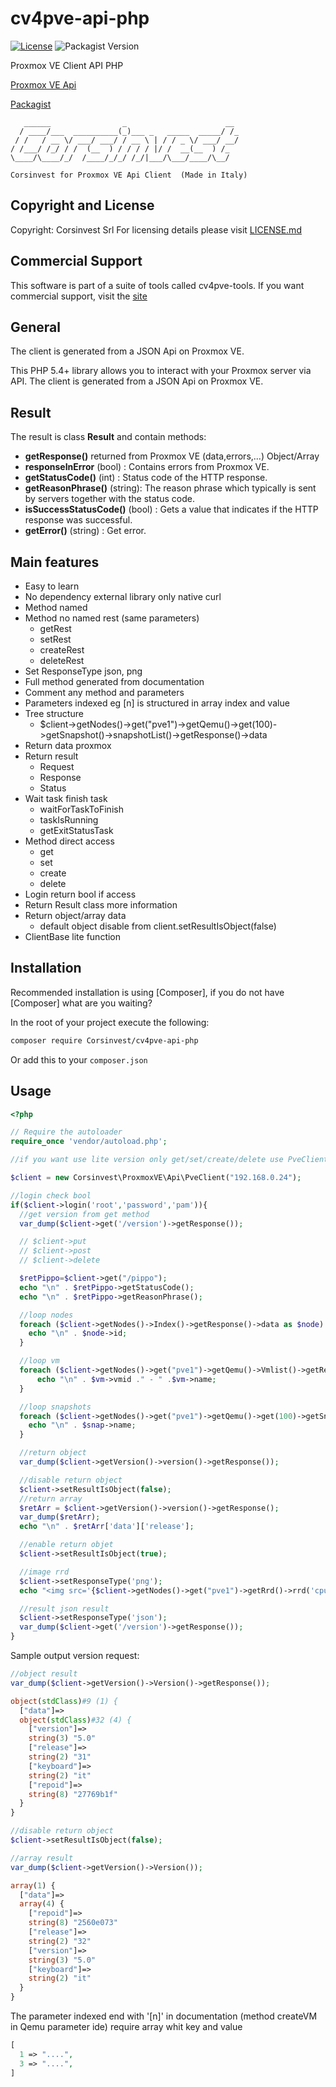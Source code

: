 # cv4pve-api-php

[![License](https://img.shields.io/github/license/Corsinvest/cv4pve-api-php.svg)](LICENSE.md) ![Packagist Version](https://img.shields.io/packagist/v/corsinvest/cv4pve-api-php.svg)

Proxmox VE Client API PHP

[Proxmox VE Api](https://pve.proxmox.com/pve-docs/api-viewer/)

[Packagist](https://packagist.org/packages/Corsinvest/cv4pve-api-php)

```text
   ______                _                      __
  / ____/___  __________(_)___ _   _____  _____/ /_
 / /   / __ \/ ___/ ___/ / __ \ | / / _ \/ ___/ __/
/ /___/ /_/ / /  (__  ) / / / / |/ /  __(__  ) /_
\____/\____/_/  /____/_/_/ /_/|___/\___/____/\__/

Corsinvest for Proxmox VE Api Client  (Made in Italy)
```

## Copyright and License

Copyright: Corsinvest Srl
For licensing details please visit [LICENSE.md](LICENSE.md)

## Commercial Support

This software is part of a suite of tools called cv4pve-tools. If you want commercial support, visit the [site](https://www.cv4pve-tools.com)

## General

The client is generated from a JSON Api on Proxmox VE.

This PHP 5.4+ library allows you to interact with your Proxmox server via API.
The client is generated from a JSON Api on Proxmox VE.

## Result

The result is class **Result** and contain methods:

* **getResponse()** returned from Proxmox VE (data,errors,...) Object/Array
* **responseInError** (bool) : Contains errors from Proxmox VE.
* **getStatusCode()** (int) : Status code of the HTTP response.
* **getReasonPhrase()** (string): The reason phrase which typically is sent by servers together with the status code.
* **isSuccessStatusCode()** (bool) : Gets a value that indicates if the HTTP response was successful.
* **getError()** (string) : Get error.

## Main features

* Easy to learn
* No dependency external library only native curl
* Method named
* Method no named rest (same parameters)
  * getRest
  * setRest
  * createRest
  * deleteRest
* Set ResponseType json, png
* Full method generated from documentation
* Comment any method and parameters
* Parameters indexed eg [n] is structured in array index and value
* Tree structure
  * $client->getNodes()->get("pve1")->getQemu()->get(100)->getSnapshot()->snapshotList()->getResponse()->data
* Return data proxmox
* Return result
  * Request
  * Response
  * Status
* Wait task finish task
  * waitForTaskToFinish
  * taskIsRunning
  * getExitStatusTask
* Method direct access
  * get
  * set
  * create
  * delete
* Login return bool if access
* Return Result class more information
* Return object/array data
  * default object disable from client.setResultIsObject(false)
* ClientBase lite function

## Installation

Recommended installation is using [Composer], if you do not have [Composer] what are you waiting?

In the root of your project execute the following:

```sh
composer require Corsinvest/cv4pve-api-php
```

Or add this to your `composer.json`

## Usage

```php
<?php

// Require the autoloader
require_once 'vendor/autoload.php';

//if you want use lite version only get/set/create/delete use PveClientBase

$client = new Corsinvest\ProxmoxVE\Api\PveClient("192.168.0.24");

//login check bool
if($client->login('root','password','pam')){
  //get version from get method
  var_dump($client->get('/version')->getResponse());

  // $client->put
  // $client->post
  // $client->delete

  $retPippo=$client->get("/pippo");
  echo "\n" . $retPippo->getStatusCode();
  echo "\n" . $retPippo->getReasonPhrase();

  //loop nodes
  foreach ($client->getNodes()->Index()->getResponse()->data as $node) {
    echo "\n" . $node->id;
  }

  //loop vm
  foreach ($client->getNodes()->get("pve1")->getQemu()->Vmlist()->getResponse()->data as $vm) {
      echo "\n" . $vm->vmid ." - " .$vm->name;
  }

  //loop snapshots
  foreach ($client->getNodes()->get("pve1")->getQemu()->get(100)->getSnapshot()->snapshotList()->getResponse()->data as $snap) {
    echo "\n" . $snap->name;
  }

  //return object
  var_dump($client->getVersion()->version()->getResponse());

  //disable return object
  $client->setResultIsObject(false);
  //return array
  $retArr = $client->getVersion()->version()->getResponse();
  var_dump($retArr);
  echo "\n" . $retArr['data']['release'];

  //enable return objet
  $client->setResultIsObject(true);

  //image rrd
  $client->setResponseType('png');
  echo "<img src='{$client->getNodes()->get("pve1")->getRrd()->rrd('cpu','day')->getResponse()}' \>";

  //result json result
  $client->setResponseType('json');
  var_dump($client->get('/version')->getResponse());
}

```

Sample output version request:

```php
//object result
var_dump($client->getVersion()->Version()->getResponse());

object(stdClass)#9 (1) {
  ["data"]=>
  object(stdClass)#32 (4) {
    ["version"]=>
    string(3) "5.0"
    ["release"]=>
    string(2) "31"
    ["keyboard"]=>
    string(2) "it"
    ["repoid"]=>
    string(8) "27769b1f"
  }
}

//disable return object
$client->setResultIsObject(false);

//array result
var_dump($client->getVersion()->Version());

array(1) {
  ["data"]=>
  array(4) {
    ["repoid"]=>
    string(8) "2560e073"
    ["release"]=>
    string(2) "32"
    ["version"]=>
    string(3) "5.0"
    ["keyboard"]=>
    string(2) "it"
  }
}
```

The parameter indexed end with '[n]' in documentation (method createVM in Qemu parameter ide) require array whit key and value

```php
[
  1 => "....",
  3 => "....",
]
```
